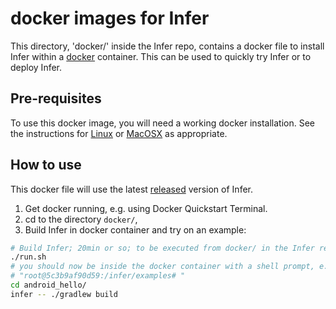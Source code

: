 # docker images for Infer

This directory, 'docker/' inside the Infer repo,
contains a docker file to install Infer within a
[docker](https://www.docker.com/) container. This can be used to
quickly try Infer or to deploy Infer.


## Pre-requisites

To use this docker image, you will need a working docker
installation. See the instructions for
[Linux](http://docs.docker.com/linux/step_one/) or
[MacOSX](http://docs.docker.com/mac/step_one/) as appropriate.


## How to use

This docker file will use the latest
[released](https://github.com/facebook/infer/releases) version of
Infer. 

1. Get docker running, e.g. using Docker Quickstart Terminal.
2. cd to the directory `docker/`,
3. Build Infer in docker container and try on an example:

```sh
# Build Infer; 20min or so; to be executed from docker/ in the Infer repo
./run.sh
# you should now be inside the docker container with a shell prompt, e.g.
# "root@5c3b9af90d59:/infer/examples# "
cd android_hello/
infer -- ./gradlew build
```

